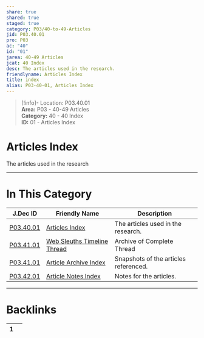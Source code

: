 ```yaml
---  
share: true  
shared: true  
staged: true  
category: P03/40-to-49-Articles  
jid: P03.40.01  
pro: P03  
ac: "40"  
id: "01"  
jarea: 40-49 Articles  
jcat: 40 Index  
desc: The articles used in the research.  
friendlyname: Articles Index  
title: index  
alias: P03-40-01, Articles Index  
---  
```

  
>[!info]- Location: P03.40.01  
>**Area:** P03 - 40-49 Articles  
>**Category:** 40 - 40 Index  
>**ID:** 01 - Articles Index  
  
# Articles Index  
  
The articles used in the research  
  
  
---  
# In This Category  
  
| J.Dec ID                                                                                                        | Friendly Name                                                                                                                     | Description                           |  
| --------------------------------------------------------------------------------------------------------------- | --------------------------------------------------------------------------------------------------------------------------------- | ------------------------------------- |  
| [P03.40.01](index.md)                                             | [Articles Index](index.md)                                                          | The articles used in the research.    |  
| [P03.41.01](./41-Article-Archive/01-Web-Sleuths-Timeline-Thread.md) | [Web Sleuths Timeline Thread](./41-Article-Archive/01-Web-Sleuths-Timeline-Thread.md) | Archive of Complete Thread            |  
| [P03.41.01](./41-Article-Archive/index.md)                          | [Article Archive Index](./41-Article-Archive/index.md)                                | Snapshots of the articles referenced. |  
| [P03.42.01](./42-Article-Notes/index.md)                            | [Article Notes Index](./42-Article-Notes/index.md)                                    | Notes for the articles.               |  
  
  
---  
# Backlinks  
<div><table class="dataview table-view-table"><thead class="table-view-thead"><tr class="table-view-tr-header"><th class="table-view-th"><span></span><span class="dataview small-text">1</span></th><th class="table-view-th"><span></span></th></tr></thead><tbody class="table-view-tbody"></tbody></table></div>